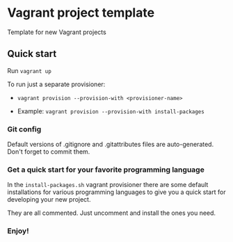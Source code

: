 # Vagrant project template
Template for new Vagrant projects

## Quick start
Run `vagrant up`

To run just a separate provisioner:
- `vagrant provision --provision-with <provisioner-name>`

- Example: `vagrant provision --provision-with install-packages`

### Git config
Default versions of .gitignore and .gitattributes files are auto-generated.
Don't forget to commit them.

### Get a quick start for your favorite programming language 
In the `install-packages.sh` vagrant provisioner there are some default installations for various programming languages to give you a quick start for developing your new project.

They are all commented. Just uncomment and install the ones you need.  

### Enjoy!
